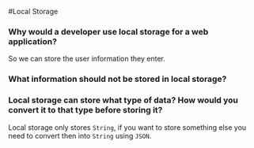 #Local Storage

### Why would a developer use local storage for a web application?
So we can store the user information they enter.
### What information should not be stored in local storage?

### Local storage can store what type of data? How would you convert it to that type before storing it?
Local storage only stores `String`, if you want to store something else you need to convert then into `String` using `JSON`.
